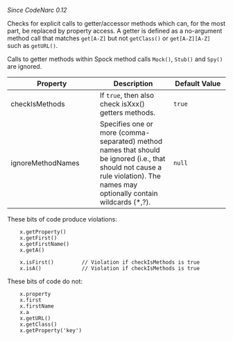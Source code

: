 *Since CodeNarc 0.12*

Checks for explicit calls to getter/accessor methods which can, for the
most part, be replaced by property access. A getter is defined as a
no-argument method call that matches `get[A-Z]` but not `getClass()` or
`get[A-Z][A-Z]` such as `getURL()`.

Calls to getter methods within Spock method calls `Mock()`, `Stub()` and
`Spy()` are ignored.

<table>
<colgroup>
<col style="width: 40%" />
<col style="width: 33%" />
<col style="width: 25%" />
</colgroup>
<thead>
<tr class="header">
<th>Property</th>
<th>Description</th>
<th>Default Value</th>
</tr>
</thead>
<tbody>
<tr class="odd">
<td>checkIsMethods</td>
<td>If <code>true</code>, then also check isXxx() getters methods.</td>
<td><code>true</code></td>
</tr>
<tr class="even">
<td>ignoreMethodNames</td>
<td>Specifies one or more (comma-separated) method names that should be
ignored (i.e., that should not cause a rule violation). The names may
optionally contain wildcards (*,?).</td>
<td><code>null</code></td>
</tr>
</tbody>
</table>

These bits of code produce violations:

        x.getProperty()
        x.getFirst()
        x.getFirstName()
        x.getA()

        x.isFirst()         // Violation if checkIsMethods is true
        x.isA()             // Violation if checkIsMethods is true

These bits of code do not:

        x.property
        x.first
        x.firstName
        x.a
        x.getURL()
        x.getClass()
        x.getProperty('key')
